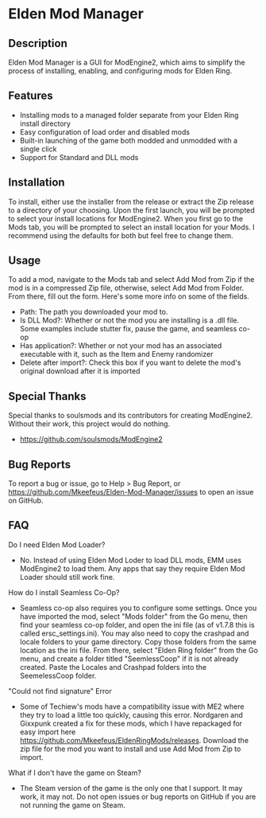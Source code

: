 # Elden Mod Manager

## Description

Elden Mod Manager is a GUI for ModEngine2, which aims to simplify the process of installing, enabling, and configuring mods for Elden Ring.

## Features

- Installing mods to a managed folder separate from your Elden Ring install directory
- Easy configuration of load order and disabled mods
- Built-in launching of the game both modded and unmodded with a single click
- Support for Standard and DLL mods

## Installation

To install, either use the installer from the release or extract the Zip release to a directory of your choosing. Upon the first launch, you will be prompted to select your install locations for ModEngine2. When you first go to the Mods tab, you will be prompted to select an install location for your Mods. I recommend using the defaults for both but feel free to change them.

## Usage

To add a mod, navigate to the Mods tab and select Add Mod from Zip if the mod is in a compressed Zip file, otherwise, select Add Mod from Folder. From there, fill out the form. Here's some more info on some of the fields.

- Path: The path you downloaded your mod to.
- Is DLL Mod?: Whether or not the mod you are installing is a .dll file. Some examples include stutter fix, pause the game, and seamless co-op
- Has application?: Whether or not your mod has an associated executable with it, such as the Item and Enemy randomizer
- Delete after import?: Check this box if you want to delete the mod's original download after it is imported

## Special Thanks

Special thanks to soulsmods and its contributors for creating ModEngine2. Without their work, this project would do nothing.

- https://github.com/soulsmods/ModEngine2

## Bug Reports

To report a bug or issue, go to Help > Bug Report, or https://github.com/Mkeefeus/Elden-Mod-Manager/issues to open an issue on GitHub.

## FAQ

Do I need Elden Mod Loader?

- No. Instead of using Elden Mod Loder to load DLL mods, EMM uses ModEngine2 to load them. Any apps that say they require Elden Mod Loader should still work fine.

How do I install Seamless Co-Op?

- Seamless co-op also requires you to configure some settings. Once you have imported the mod, select "Mods folder" from the Go menu, then find your seamless co-op folder, and open the ini file (as of v1.7.8 this is called ersc_settings.ini). You may also need to copy the crashpad and locale folders to your game directory. Copy those folders from the same location as the ini file. From there, select "Elden Ring folder" from the Go menu, and create a folder titled "SeemlessCoop" if it is not already created. Paste the Locales and Crashpad folders into the SeemelessCoop folder.

"Could not find signature" Error

- Some of Techiew's mods have a compatibility issue with ME2 where they try to load a little too quickly, causing this error. Nordgaren and Gixxpunk created a fix for these mods, which I have repackaged for easy import here https://github.com/Mkeefeus/EldenRingMods/releases. Download the zip file for the mod you want to install and use Add Mod from Zip to import.

What if I don't have the game on Steam?

- The Steam version of the game is the only one that I support. It may work, it may not. Do not open issues or bug reports on GitHub if you are not running the game on Steam.
